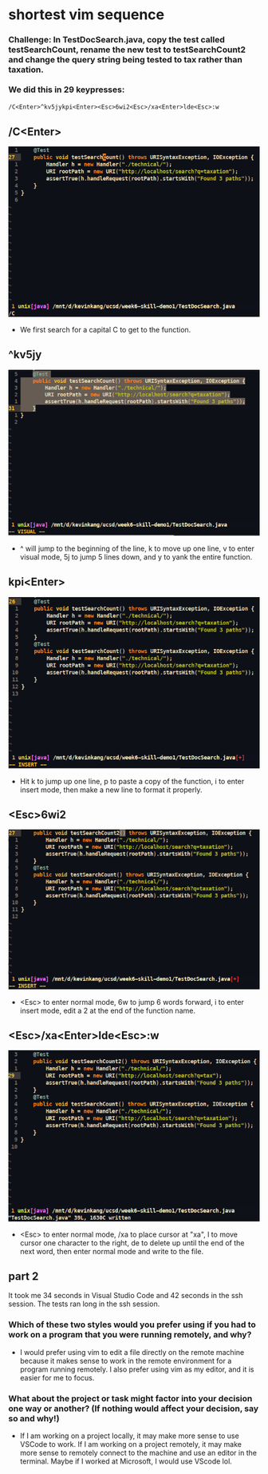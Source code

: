 # shortest vim sequence
### **Challenge**: In TestDocSearch.java, copy the test called testSearchCount, rename the new test to testSearchCount2 and change the query string being tested to tax rather than taxation.<br><br>We did this in 29 keypresses:
```
/C<Enter>^kv5jykpi<Enter><Esc>6wi2<Esc>/xa<Enter>lde<Esc>:w
```
## **/C\<Enter>**
![](images/search-C.png)
* We first search for a capital C to get to the function.

## **^kv5jy**
![](images/yanking.PNG)
* ^ will jump to the beginning of the line, k to move up one line, v to enter visual mode, 5j to jump 5 lines down, and y to yank the entire function.

## **kpi\<Enter>**
![](images/pasted.PNG)
* Hit k to jump up one line, p to paste a copy of the function, i to enter insert mode, then make a new line to format it properly.

## **\<Esc>6wi2**
 ![](images/edit2.PNG)
 * \<Esc> to enter normal mode, 6w to jump 6 words forward, i to enter insert mode, edit a 2 at the end of the function name.

 ## **\<Esc>/xa\<Enter>lde\<Esc>:w**
![](images/wrote.PNG)
* \<Esc> to enter normal mode, /xa <Enter> to place cursor at "xa", l to move cursor one character to the right, de to delete up until the end of the next word, then enter normal mode and write to the file.

## part 2

It took me 34 seconds in Visual Studio Code and 42 seconds in the ssh session. The tests ran long in the ssh session.

### **Which of these two styles would you prefer using if you had to work on a program that you were running remotely, and why?**
* I would prefer using vim to edit a file directly on the remote machine because it makes sense to work in the remote environment for a program running remotely. I also prefer using vim as my editor, and it is easier for me to focus.

### **What about the project or task might factor into your decision one way or another? (If nothing would affect your decision, say so and why!)**
* If I am working on a project locally, it may make more sense to use VSCode to work. If I am working on a project remotely, it may make more sense to remotely connect to the machine and use an editor in the terminal. Maybe if I worked at Microsoft, I would use VScode lol.
